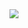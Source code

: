 <img align="left" src="https://github-readme-stats.vercel.app/api?username=GengGode&bg_color=30,f986d3,5fa5f8&title_color=fff&text_color=fff&show_icons=true" />
